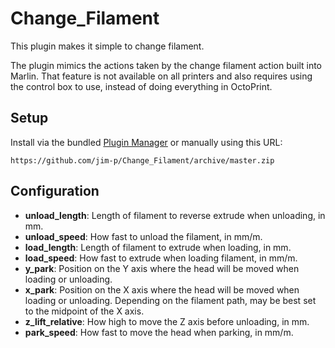 # Change_Filament

This plugin makes it simple to change filament.

The plugin mimics the actions taken by the change filament action built into
Marlin. That feature is not available on all printers and also requires using
the control box to use, instead of doing everything in OctoPrint.

## Setup

Install via the bundled [Plugin Manager](https://github.com/foosel/OctoPrint/wiki/Plugin:-Plugin-Manager)
or manually using this URL:

    https://github.com/jim-p/Change_Filament/archive/master.zip

## Configuration

* **unload_length**: Length of filament to reverse extrude when unloading, in mm.
* **unload_speed**: How fast to unload the filament, in mm/m.
* **load_length**: Length of filament to extrude when loading, in mm.
* **load_speed**: How fast to extrude when loading filament, in mm/m.
* **y_park**: Position on the Y axis where the head will be moved when loading or unloading.
* **x_park**: Position on the X axis where the head will be moved when loading or unloading. Depending on the filament path, may be best set to the midpoint of the X axis.
* **z_lift_relative**: How high to move the Z axis before unloading, in mm.
* **park_speed**: How fast to move the head when parking, in mm/m.
